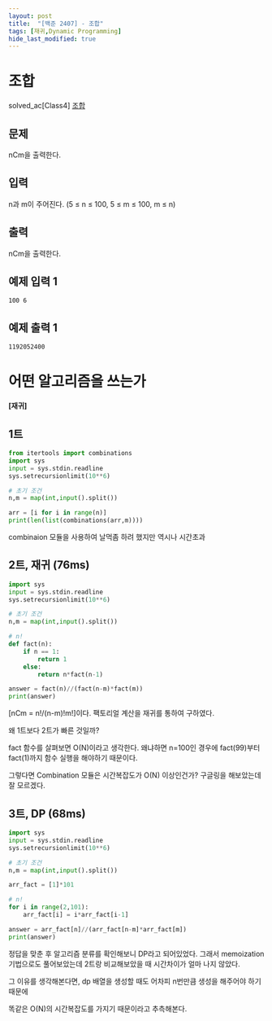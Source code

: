 ```yaml
---
layout: post
title:  "[백준 2407] - 조합"
tags: [재귀,Dynamic Programming]
hide_last_modified: true
---
```

# 조합

solved_ac[Class4] [조합](https://www.acmicpc.net/problem/2407)

## 문제
nCm을 출력한다.

## 입력
n과 m이 주어진다. (5 ≤ n ≤ 100, 5 ≤ m ≤ 100, m ≤ n)

## 출력
nCm을 출력한다.
## 예제 입력 1 

```
100 6
```

## 예제 출력 1 

```
1192052400
```

# 어떤 알고리즘을 쓰는가
**[재귀]**

## 1트

```python
from itertools import combinations
import sys
input = sys.stdin.readline
sys.setrecursionlimit(10**6)

# 초기 조건
n,m = map(int,input().split())

arr = [i for i in range(n)]
print(len(list(combinations(arr,m))))
```
combinaion 모듈을 사용하여 날먹좀 하려 했지만 역시나 시간초과

## 2트, 재귀 (76ms)

```python
import sys
input = sys.stdin.readline
sys.setrecursionlimit(10**6)

# 초기 조건
n,m = map(int,input().split())

# n!
def fact(n):
    if n == 1:
        return 1
    else:
        return n*fact(n-1)

answer = fact(n)//(fact(n-m)*fact(m))
print(answer)
```

[nCm = n!/(n-m)!m!]이다. 팩토리얼 계산을 재귀를 통하여 구하였다. 

왜 1트보다 2트가 빠른 것일까?

fact 함수를 살펴보면 O(N)이라고 생각한다. 왜냐하면 n=100인 경우에 fact(99)부터 fact(1)까지 함수 실행을 해야하기 때문이다.

그렇다면 Combination 모듈은 시간복잡도가 O(N) 이상인건가? 구글링을 해보았는데 잘 모르겠다.

## 3트, DP (68ms)

```python
import sys
input = sys.stdin.readline
sys.setrecursionlimit(10**6)

# 초기 조건
n,m = map(int,input().split())

arr_fact = [1]*101

# n!
for i in range(2,101):
    arr_fact[i] = i*arr_fact[i-1]

answer = arr_fact[n]//(arr_fact[n-m]*arr_fact[m])
print(answer)
```

정답을 맞춘 후 알고리즘 분류를 확인해보니 DP라고 되어있었다. 그래서 memoization 기법으로도 풀어보았는데 2트랑 비교해보았을 때 시간차이가 얼마 나지 않았다.

그 이유를 생각해본다면, dp 배열을 생성할 때도 어차피 n번만큼 생성을 해주어야 하기 때문에 

똑같은 O(N)의 시간복잡도를 가지기 때문이라고 추측해본다.







